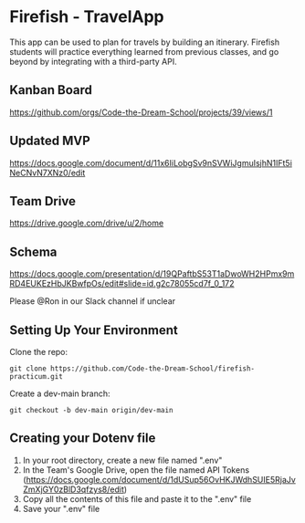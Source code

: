 # Firefish - TravelApp

This app can be used to plan for travels by building an itinerary. Firefish students will practice everything learned from previous classes, and go beyond by integrating with a third-party API.

## Kanban Board

https://github.com/orgs/Code-the-Dream-School/projects/39/views/1

## Updated MVP

https://docs.google.com/document/d/11x6IiLobgSv9nSVWiJgmuIsjhN1IFt5iNeCNvN7XNz0/edit

## Team Drive

https://drive.google.com/drive/u/2/home

## Schema

https://docs.google.com/presentation/d/19QPaftbS53T1aDwoWH2HPmx9mRD4EUKEzHbJKBwfpOs/edit#slide=id.g2c78055cd7f_0_172

Please @Ron in our Slack channel if unclear

## Setting Up Your Environment

Clone the repo:

    git clone https://github.com/Code-the-Dream-School/firefish-practicum.git

Create a dev-main branch:

    git checkout -b dev-main origin/dev-main

## Creating your Dotenv file

1. In your root directory, create a new file named ".env"
2. In the Team's Google Drive, open the file named API Tokens (https://docs.google.com/document/d/1dUSup56OvHKJWdhSUIE5RjaJvZmXjGY0zBlD3qfzys8/edit)
3. Copy all the contents of this file and paste it to the ".env" file
4. Save your ".env" file
